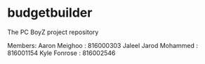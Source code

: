 # budgetbuilder
The PC BoyZ project repository

Members:
Aaron Meighoo : 816000303
Jaleel Jarod Mohammed : 816001154
Kyle Fonrose : 816002546
